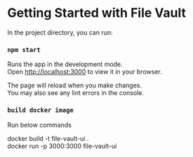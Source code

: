 # Getting Started with File Vault

In the project directory, you can run:

### `npm start`

Runs the app in the development mode.\
Open [http://localhost:3000](http://localhost:3000) to view it in your browser.

The page will reload when you make changes.\
You may also see any lint errors in the console.

### `build docker image`

Run below commands

docker build -t file-vault-ui . \
docker run -p 3000:3000 file-vault-ui
